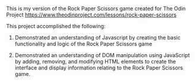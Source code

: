 This is my version of the Rock Paper Scissors game created for The Odin Project https://www.theodinproject.com/lessons/rock-paper-scissors


This project accomplished the following:

1. Demonstrated an understanding of Javascript by creating the basic functionality and logic of the Rock Paper Scissors game

2. Demonstrated an understanding of DOM manipulation using JavaScript by adding, removing, and modifying HTML elements to create the interface and display information relating to the Rock Paper Scissors game.